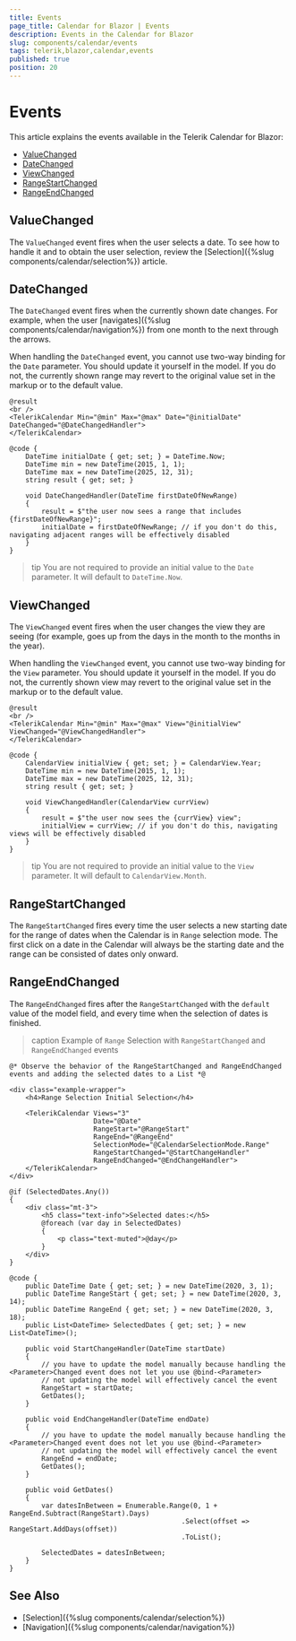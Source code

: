 ```yaml
---
title: Events
page_title: Calendar for Blazor | Events
description: Events in the Calendar for Blazor
slug: components/calendar/events
tags: telerik,blazor,calendar,events
published: true
position: 20
---
```


# Events

This article explains the events available in the Telerik Calendar for Blazor:

* [ValueChanged](#valuechanged)
* [DateChanged](#datechanged)
* [ViewChanged](#viewchanged)
* [RangeStartChanged](#rangestartchanged)
* [RangeEndChanged](#rangeendchanged)

## ValueChanged

The `ValueChanged` event fires when the user selects a date. To see how to handle it and to obtain the user selection, review the [Selection]({%slug components/calendar/selection%}) article.

## DateChanged

The `DateChanged` event fires when the currently shown date changes. For example, when the user [navigates]({%slug components/calendar/navigation%}) from one month to the next through the arrows.

When handling the `DateChanged` event, you cannot use two-way binding for the `Date` parameter. You should update it yourself in the model. If you do not, the currently shown range may revert to the original value set in the markup or to the default value.

````CSHTML
@result
<br />
<TelerikCalendar Min="@min" Max="@max" Date="@initialDate" DateChanged="@DateChangedHandler">
</TelerikCalendar>

@code {
    DateTime initialDate { get; set; } = DateTime.Now;
    DateTime min = new DateTime(2015, 1, 1);
    DateTime max = new DateTime(2025, 12, 31);
    string result { get; set; }

    void DateChangedHandler(DateTime firstDateOfNewRange)
    {
        result = $"the user now sees a range that includes {firstDateOfNewRange}";
        initialDate = firstDateOfNewRange; // if you don't do this, navigating adjacent ranges will be effectively disabled
    }
}
````

>tip You are not required to provide an initial value to the `Date` parameter. It will default to `DateTime.Now`.

## ViewChanged

The `ViewChanged` event fires when the user changes the view they are seeing (for example, goes up from the days in the month to the months in the year).

When handling the `ViewChanged` event, you cannot use two-way binding for the `View` parameter. You should update it yourself in the model. If you do not, the currently shown view may revert to the original value set in the markup or to the default value.

````CSHTML
@result
<br />
<TelerikCalendar Min="@min" Max="@max" View="@initialView" ViewChanged="@ViewChangedHandler">
</TelerikCalendar>

@code {
    CalendarView initialView { get; set; } = CalendarView.Year;
    DateTime min = new DateTime(2015, 1, 1);
    DateTime max = new DateTime(2025, 12, 31);
    string result { get; set; }

    void ViewChangedHandler(CalendarView currView)
    {
        result = $"the user now sees the {currView} view";
        initialView = currView; // if you don't do this, navigating views will be effectively disabled
    }
}
````

>tip You are not required to provide an initial value to the `View` parameter. It will default to `CalendarView.Month`.

## RangeStartChanged

The `RangeStartChanged` fires every time the user selects a new starting date for the range of dates when the Calendar is in `Range` selection mode. The first click on a date in the Calendar will always be the starting date and the range can be consisted of dates only onward.

## RangeEndChanged

The `RangeEndChanged` fires after the `RangeStartChanged` with the `default` value of the model field, and every time when the selection of dates is finished.

>caption Example of `Range` Selection with `RangeStartChanged` and `RangeEndChanged` events

````CSHTML
@* Observe the behavior of the RangeStartChanged and RangeEndChanged events and adding the selected dates to a List *@

<div class="example-wrapper">
    <h4>Range Selection Initial Selection</h4>

    <TelerikCalendar Views="3"
                     Date="@Date"
                     RangeStart="@RangeStart"
                     RangeEnd="@RangeEnd"
                     SelectionMode="@CalendarSelectionMode.Range"
                     RangeStartChanged="@StartChangeHandler"
                     RangeEndChanged="@EndChangeHandler">
    </TelerikCalendar>
</div>

@if (SelectedDates.Any())
{
    <div class="mt-3">
        <h5 class="text-info">Selected dates:</h5>
        @foreach (var day in SelectedDates)
        {
            <p class="text-muted">@day</p>
        }
    </div>
}

@code {
    public DateTime Date { get; set; } = new DateTime(2020, 3, 1);
    public DateTime RangeStart { get; set; } = new DateTime(2020, 3, 14);
    public DateTime RangeEnd { get; set; } = new DateTime(2020, 3, 18);
    public List<DateTime> SelectedDates { get; set; } = new List<DateTime>();

    public void StartChangeHandler(DateTime startDate)
    {
        // you have to update the model manually because handling the <Parameter>Changed event does not let you use @bind-<Parameter>
        // not updating the model will effectively cancel the event
        RangeStart = startDate;
        GetDates();
    }

    public void EndChangeHandler(DateTime endDate)
    {
        // you have to update the model manually because handling the <Parameter>Changed event does not let you use @bind-<Parameter>
        // not updating the model will effectively cancel the event
        RangeEnd = endDate;
        GetDates();
    }

    public void GetDates()
    {
        var datesInBetween = Enumerable.Range(0, 1 + RangeEnd.Subtract(RangeStart).Days)
                                           .Select(offset => RangeStart.AddDays(offset))
                                           .ToList();

        SelectedDates = datesInBetween;
    }
}
````

## See Also

* [Selection]({%slug components/calendar/selection%})
* [Navigation]({%slug components/calendar/navigation%})
